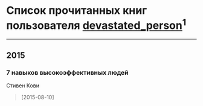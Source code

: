 # Список прочитанных книг пользователя [devastated_person](http://vk.com/id173351372)<sup>1</sup>
---

## 2015

### 7 навыков высокоэффективных людей
Стивен Кови
> [2015-08-10] 



